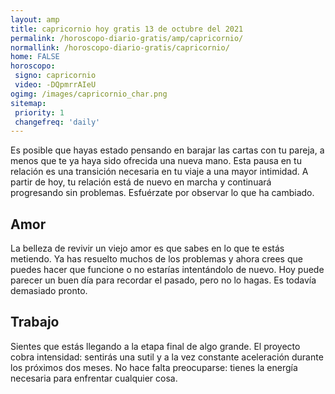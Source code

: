 ```yaml
---
layout: amp
title: capricornio hoy gratis 13 de octubre del 2021 
permalink: /horoscopo-diario-gratis/amp/capricornio/
normallink: /horoscopo-diario-gratis/capricornio/
home: FALSE
horoscopo:
 signo: capricornio
 video: -DQpmrrAIeU
ogimg: /images/capricornio_char.png
sitemap:
 priority: 1
 changefreq: 'daily'
---
```



Es posible que hayas estado pensando en barajar las cartas con tu pareja, a menos que te ya haya sido ofrecida una nueva mano. Esta pausa en tu relación es una transición necesaria en tu viaje a una mayor intimidad. A partir de hoy, tu relación está de nuevo en marcha y continuará progresando sin problemas. Esfuérzate por observar lo que ha cambiado.

## Amor

La belleza de revivir un viejo amor es que sabes en lo que te estás metiendo. Ya has resuelto muchos de los problemas y ahora crees que puedes hacer que funcione o no estarías intentándolo de nuevo. Hoy puede parecer un buen día para recordar el pasado, pero no lo hagas. Es todavía demasiado pronto.

## Trabajo

Sientes que estás llegando a la etapa final de algo grande. El proyecto cobra intensidad: sentirás una sutil y a la vez constante aceleración durante los próximos dos meses. No hace falta preocuparse: tienes la energía necesaria para enfrentar cualquier cosa.